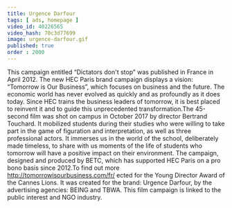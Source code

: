 ```yaml
---
title: Urgence Darfour
tags: [ ads, homepage ]
video_id: 40226565
video_hash: 70c3d77699
image: urgence-darfour.gif
published: true
order : 2000
---
```


This campaign entitled “Dictators don't stop” was published in France in April 2012. 
The new HEC Paris brand campaign displays a vision: “Tomorrow is Our Business”, which focuses on 
business and the future. The economic world has never evolved as quickly and as profoundly as it does
today. Since HEC trains the business leaders of tomorrow, it is best placed to reinvent it and to 
guide this unprecedented transformation.The 45-second film was shot on campus in October 2017 by 
director Bertrand Touchard. It mobilized students during their studies who were willing to take part
in the game of figuration and interpretation, as well as three professional actors. 
It immerses us in the world of the school, deliberately made timeless, to share with us moments 
of the life of students who tomorrow will have a positive impact on their environment.
The campaign, designed and produced by BETC, which has supported HEC Paris on a pro bono basis 
since 2012.To find out more http://tomorrowisourbusiness.com/fr/
ected for the Young Director Award of the Cannes Lions. 
It was created for the brand: Urgence Darfour, by the advertising agencies: BEING and TBWA. 
This film campaign is linked to the public interest and NGO industry.
